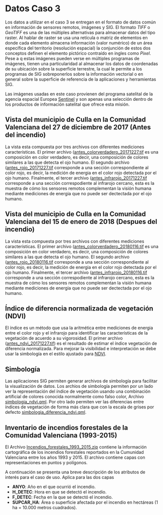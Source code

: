 # Datos Caso 3 

Los datos a utilizar en el caso 3 se entregan en el formato de datos común en información de sensores remotos, imágenes y SIG. El formato *TIFF* o *GeoTIFF* es una de las múltiples alternativas para almacenar datos del tipo raster. Al hablar de raster se usa una retícula o matriz de elementos en donde cada elemento almacena información (valor numérico) de un área específica del territorio (resolución espacial) la conjunción de estos dos conceptos definen el elemento pictórico contraído en ingles como *Pixel*. Pese a q estas imágenes pueden verse en múltiples programas de imágenes, tienen una particularidad al almacenar los datos de coordenadas de su ubicación sobre la superficie terrestre, la cual le permite a los programas de SIG sobreponerlos sobre la información vectorial o en general sobre la superficie de referencia de la aplicaciones y herramientas SIG.

Las imágenes usadas en este caso provienen del programa satelital de la agencia espacial Europea [Sentinel](https://sentinel.esa.int/web/sentinel/home) y son apenas una selección dentro de los productos de información satelital que ofrece esta misión.

## Vista del municipio de Culla en la Comunidad Valenciana del 27 de diciembre de 2017 (Antes del incendio)

La vista esta compuesta por tres archivos con diferentes mediciones características. El primer archivo ([antes_colorverdadero_20171227.tif](antes_colorverdadero_20171227.tif) es una composición en color verdadero, es decir, una composición de colores similares a las que detecta el ojo humano. El segundo archivo ([antes_rojo_20171227.tif](antes_rojo_20171227.tif) corresponde a una sección correspondiente al color rojo, es decir, la medición de energia en el color rojo detectada por el ojo humano. Finalmente, el tercer archivo ([antes_infrarojo_20171227.tif](antes_infrarojo_20171227.tif) corresponde a una sección correspodiente al infrarojo cercano, esta es la muestra de cómo los sensores remotos complementan la visión humana mediante mediciones de energia que no puede ser dectectada por el ojo humano.

## Vista del municipio de Culla en la Comunidad Valenciana del 15 de enero de 2018 (Despues del incendio)

La vista esta compuesta por tres archivos con diferentes mediciones características. El primer archivo ([antes_colorverdadero_20180116.tif](antes_colorverdadero_20180116.tif) es una composición en color verdadero, es decir, una composición de colores similares a las que detecta el ojo humano. El segundo archivo ([antes_rojo_20180116.tif](antes_rojo_20180116.tif) corresponde a una sección correspondiente al color rojo, es decir, la medición de energia en el color rojo detectada por el ojo humano. Finalmente, el tercer archivo ([antes_infrarojo_20180116.tif](antes_infrarojo_20180116.tif) corresponde a una sección correspodiente al infrarojo cercano, esta es la muestra de cómo los sensores remotos complementan la visión humana mediante mediciones de energia que no puede ser dectectada por el ojo humano.

## Índice de diferencia normalizada de vegetación (NDVI)

El índice es un método que usa la aritmética entre mediciones de energia entre el color rojo y el infrarojo para identificar las características de la vegetación de acuerdo a su vigorosidad. El primer archivo ([antes_ndvi_20171227.tif](antes_ndvi_20171227.tif)) es el resultado de estimar el índice vegetación de diferencia normalizada. Para mejorar la visibilidad e interpretación se debe usar la simbología en el  estilo ajustado para [NDVI](simbologia_ndvi.qml).

## Simbología

Las aplicaciones SIG permiten generar archivos de simbología para facilitar la visualización de datos. Los archios de simbología permiten por un lado ver la representación del índice de vegetación usando una combinación artificial de colores conocida normalmente como falso color, Archivo [simbologia_ndvi.qml](simbologia_ndvi.qml). Por otro lado permiten ver las diferencias entre índices de vegetación de forma más clara que con la escala de grises por defecto [simbologia_diferencia_ndvi.qml](simbologia_diferencia_ndvi.qml).

## Inventario de incendios forestales de la Comunidad Valenciana (1993-2015)

El Archivo [Incendios_forestales_1993_2015.zip](Incendios_forestales_1993_2015.zip) contiene la información cartográfica de los incendios forestales reportados en la Cumunidad Valenciana entre los años 1993 y 2015. El archivo contiene capas con representaciones en puntos y polígonos.

A continuación se presenta una breve descripción de los atributos de interés para el caso de uso. Aplica para las dos capas

* **ANYO**: Año en el que ocurrió el incendio.
* **H_DETEC**: Hora en que se detectó el incendio.
* **F_DETEC**: Fecha en la que se detectó el incendio.
* **SUPCAR_HA**: Área o superficie afectada por el incendio en hectáreas (1 ha = 10.000 metros cuadrados).
